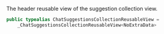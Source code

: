 
The header reusable view of the suggestion collection view.

``` swift
public typealias ChatSuggestionsCollectionReusableView =
    _ChatSuggestionsCollectionReusableView<NoExtraData>
```
